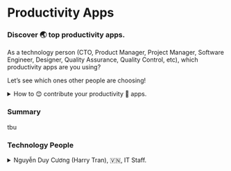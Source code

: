 # Productivity Apps

### Discover 🌏 top productivity apps.

As a technology person (CTO, Product Manager, Project Manager, Software Engineer, Designer, Quality Assurance, Quality Control, etc), which productivity apps are you using?

Let’s see which ones other people are choosing!

<details>
  <summary>How to 😊 contribute your productivity 🚀 apps.</summary>
  
  #### Please kindly only edit ✍️ at **Technology People** section and follow below ⬇️ template.
  ~~~
  <details>
  <summary>Your name, country flag, current job.</summary>
  
  - Describe your productivity app and its purpose.
  - 

  </details>
  ~~~

</details>

### Summary

tbu

### Technology People 

<details>
  <summary>Nguyễn Duy Cương (Harry Tran), 🇻🇳, IT Staff.</summary>
  
  - Google Calendar: manage and remind my anniversaries & my works.
  - Notion: take work notes and documents.
  - Apple Reminders: manage and remind personal tasks.
  - Apple Notes: take personal notes.

</details>

